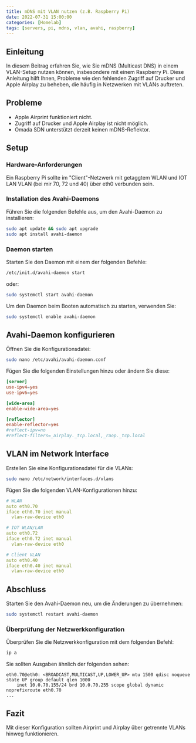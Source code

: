 ```yaml
---
title: mDNS mit VLAN nutzen (z.B. Raspberry Pi)
date: 2022-07-31 15:00:00
categories: [Homelab]
tags: [servers, pi, mdns, vlan, avahi, raspberry]
---
```


## Einleitung

In diesem Beitrag erfahren Sie, wie Sie mDNS (Multicast DNS) in einem VLAN-Setup nutzen können, insbesondere mit einem Raspberry Pi. Diese Anleitung hilft Ihnen, Probleme wie den fehlenden Zugriff auf Drucker und Apple Airplay zu beheben, die häufig in Netzwerken mit VLANs auftreten.

## Probleme

- Apple Airprint funktioniert nicht.
- Zugriff auf Drucker und Apple Airplay ist nicht möglich.
- Omada SDN unterstützt derzeit keinen mDNS-Reflektor.

## Setup

### Hardware-Anforderungen

Ein Raspberry Pi sollte im "Client"-Netzwerk mit getaggtem WLAN und IOT LAN VLAN (bei mir 70, 72 und 40) über eth0 verbunden sein.

### Installation des Avahi-Daemons

Führen Sie die folgenden Befehle aus, um den Avahi-Daemon zu installieren:

```bash
sudo apt update && sudo apt upgrade
sudo apt install avahi-daemon
```

### Daemon starten

Starten Sie den Daemon mit einem der folgenden Befehle:

```bash
/etc/init.d/avahi-daemon start
```
oder:
```bash
sudo systemctl start avahi-daemon
```

Um den Daemon beim Booten automatisch zu starten, verwenden Sie:

```bash
sudo systemctl enable avahi-daemon
```

## Avahi-Daemon konfigurieren

Öffnen Sie die Konfigurationsdatei:

```bash
sudo nano /etc/avahi/avahi-daemon.conf
```

Fügen Sie die folgenden Einstellungen hinzu oder ändern Sie diese:

```conf
[server]
use-ipv4=yes
use-ipv6=yes

[wide-area]
enable-wide-area=yes

[reflector]
enable-reflector=yes
#reflect-ipv=no
#reflect-filters=_airplay._tcp.local,_raop._tcp.local
```

## VLAN im Network Interface

Erstellen Sie eine Konfigurationsdatei für die VLANs:

```bash
sudo nano /etc/network/interfaces.d/vlans
```

Fügen Sie die folgenden VLAN-Konfigurationen hinzu:

```yml
# WLAN
auto eth0.70
iface eth0.70 inet manual
  vlan-raw-device eth0

# IOT WLAN/LAN
auto eth0.72
iface eth0.72 inet manual
  vlan-raw-device eth0

# Client VLAN
auto eth0.40
iface eth0.40 inet manual
  vlan-raw-device eth0
```

## Abschluss

Starten Sie den Avahi-Daemon neu, um die Änderungen zu übernehmen:

```bash
sudo systemctl restart avahi-daemon
```

### Überprüfung der Netzwerkkonfiguration

Überprüfen Sie die Netzwerkkonfiguration mit dem folgenden Befehl:

```bash
ip a
```

Sie sollten Ausgaben ähnlich der folgenden sehen:

```
eth0.70@eth0: <BROADCAST,MULTICAST,UP,LOWER_UP> mtu 1500 qdisc noqueue state UP group default qlen 1000
    inet 10.0.70.155/24 brd 10.0.70.255 scope global dynamic noprefixroute eth0.70
...
```

## Fazit

Mit dieser Konfiguration sollten Airprint und Airplay über getrennte VLANs hinweg funktionieren.